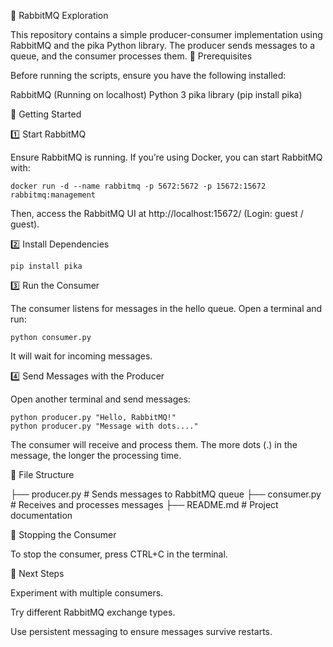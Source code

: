 🐇 RabbitMQ Exploration

This repository contains a simple producer-consumer implementation using RabbitMQ and the pika Python library. The producer sends messages to a queue, and the consumer processes them.
📌 Prerequisites

Before running the scripts, ensure you have the following installed:

RabbitMQ (Running on localhost)
Python 3
pika library (pip install pika)

🚀 Getting Started

1️⃣ Start RabbitMQ

Ensure RabbitMQ is running. If you’re using Docker, you can start RabbitMQ with:

    docker run -d --name rabbitmq -p 5672:5672 -p 15672:15672 rabbitmq:management

Then, access the RabbitMQ UI at http://localhost:15672/ (Login: guest / guest).

2️⃣ Install Dependencies

    pip install pika

3️⃣ Run the Consumer

The consumer listens for messages in the hello queue. Open a terminal and run:

    python consumer.py

It will wait for incoming messages.

4️⃣ Send Messages with the Producer

Open another terminal and send messages:

    python producer.py "Hello, RabbitMQ!"
    python producer.py "Message with dots...."

The consumer will receive and process them. The more dots (.) in the message, the longer the processing time.

📂 File Structure

├── producer.py  # Sends messages to RabbitMQ queue
├── consumer.py  # Receives and processes messages
├── README.md    # Project documentation

🛑 Stopping the Consumer

To stop the consumer, press CTRL+C in the terminal.

🎯 Next Steps

Experiment with multiple consumers.

Try different RabbitMQ exchange types.

Use persistent messaging to ensure messages survive restarts.